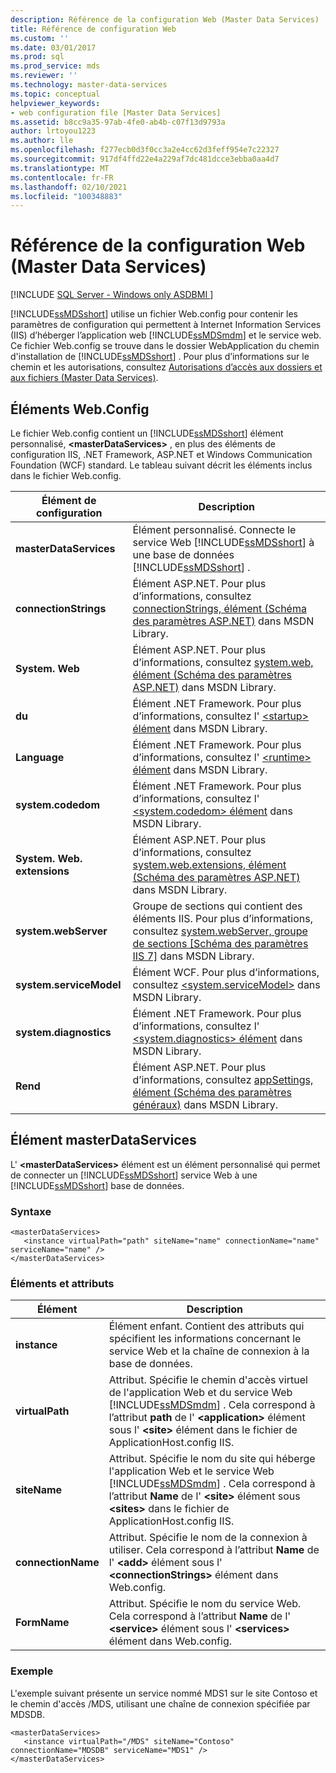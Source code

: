 ```yaml
---
description: Référence de la configuration Web (Master Data Services)
title: Référence de configuration Web
ms.custom: ''
ms.date: 03/01/2017
ms.prod: sql
ms.prod_service: mds
ms.reviewer: ''
ms.technology: master-data-services
ms.topic: conceptual
helpviewer_keywords:
- web configuration file [Master Data Services]
ms.assetid: b8cc9a35-97ab-4fe0-ab4b-c07f13d9793a
author: lrtoyou1223
ms.author: lle
ms.openlocfilehash: f277ecb0d3f0cc3a2e4cc62d3feff954e7c22327
ms.sourcegitcommit: 917df4ffd22e4a229af7dc481dcce3ebba0aa4d7
ms.translationtype: MT
ms.contentlocale: fr-FR
ms.lasthandoff: 02/10/2021
ms.locfileid: "100348883"
---
```

# <a name="web-configuration-reference-master-data-services"></a>Référence de la configuration Web (Master Data Services)

[!INCLUDE [SQL Server - Windows only ASDBMI  ](../includes/applies-to-version/sql-windows-only-asdbmi.md)]

  [!INCLUDE[ssMDSshort](../includes/ssmdsshort-md.md)] utilise un fichier Web.config pour contenir les paramètres de configuration qui permettent à Internet Information Services (IIS) d’héberger l’application web [!INCLUDE[ssMDSmdm](../includes/ssmdsmdm-md.md)] et le service web. Ce fichier Web.config se trouve dans le dossier WebApplication du chemin d'installation de [!INCLUDE[ssMDSshort](../includes/ssmdsshort-md.md)] . Pour plus d’informations sur le chemin et les autorisations, consultez [Autorisations d’accès aux dossiers et aux fichiers &#40;Master Data Services&#41;](../master-data-services/folder-and-file-permissions-master-data-services.md).  
  
## <a name="webconfig-elements"></a>Éléments Web.Config  
 Le fichier Web.config contient un [!INCLUDE[ssMDSshort](../includes/ssmdsshort-md.md)] élément personnalisé, **\<masterDataServices>** , en plus des éléments de configuration IIS, .NET Framework, ASP.NET et Windows Communication Foundation (WCF) standard. Le tableau suivant décrit les éléments inclus dans le fichier Web.config.  
  
|Élément de configuration|Description|  
|---------------------------|-----------------|  
|**masterDataServices**|Élément personnalisé. Connecte le service Web [!INCLUDE[ssMDSshort](../includes/ssmdsshort-md.md)] à une base de données [!INCLUDE[ssMDSshort](../includes/ssmdsshort-md.md)] .|  
|**connectionStrings**|Élément ASP.NET. Pour plus d’informations, consultez [connectionStrings, élément (Schéma des paramètres ASP.NET)](/previous-versions/dotnet/netframework-4.0/bf7sd233(v=vs.100)) dans MSDN Library.|  
|**System. Web**|Élément ASP.NET. Pour plus d’informations, consultez [system.web, élément (Schéma des paramètres ASP.NET)](/previous-versions/dotnet/netframework-4.0/dayb112d(v=vs.100)) dans MSDN Library.|  
|**du**|Élément .NET Framework. Pour plus d’informations, consultez l' [ \<startup> élément](/dotnet/framework/configure-apps/file-schema/startup/startup-element) dans MSDN Library.|  
|**Language**|Élément .NET Framework. Pour plus d’informations, consultez l' [ \<runtime> élément](/dotnet/framework/configure-apps/file-schema/runtime/runtime-element) dans MSDN Library.|  
|**system.codedom**|Élément .NET Framework. Pour plus d’informations, consultez l' [ \<system.codedom> élément](/dotnet/framework/configure-apps/file-schema/compiler/system-codedom-element) dans MSDN Library.|  
|**System. Web. extensions**|Élément ASP.NET. Pour plus d’informations, consultez [system.web.extensions, élément (Schéma des paramètres ASP.NET)](/previous-versions/dotnet/netframework-4.0/bb546044(v=vs.100)) dans MSDN Library.|  
|**system.webServer**|Groupe de sections qui contient des éléments IIS. Pour plus d’informations, consultez [system.webServer, groupe de sections \[Schéma des paramètres IIS 7\]](/previous-versions/iis/settings-schema/ms689429(v=vs.90)) dans MSDN Library.|  
|**system.serviceModel**|Élément WCF. Pour plus d’informations, consultez [\<system.serviceModel>](/dotnet/framework/configure-apps/file-schema/wcf/system-servicemodel) dans MSDN Library.|  
|**system.diagnostics**|Élément .NET Framework. Pour plus d’informations, consultez l' [ \<system.diagnostics> élément](/dotnet/framework/configure-apps/file-schema/trace-debug/system-diagnostics-element) dans MSDN Library.|  
|**Rend**|Élément ASP.NET. Pour plus d’informations, consultez [appSettings, élément (Schéma des paramètres généraux)](/previous-versions/dotnet/netframework-4.0/ms228154(v=vs.100)) dans MSDN Library.|  
  
## <a name="masterdataservices-element"></a>Élément masterDataServices  
 L' **\<masterDataServices>** élément est un élément personnalisé qui permet de connecter un [!INCLUDE[ssMDSshort](../includes/ssmdsshort-md.md)] service Web à une [!INCLUDE[ssMDSshort](../includes/ssmdsshort-md.md)] base de données.  
  
### <a name="syntax"></a>Syntaxe  
  
```  
<masterDataServices>  
   <instance virtualPath="path" siteName="name" connectionName="name" serviceName="name" />  
</masterDataServices>  
```  
  
### <a name="elements-and-attributes"></a>Éléments et attributs  
  
|Élément|Description|  
|----------|-----------------|  
|**instance**|Élément enfant. Contient des attributs qui spécifient les informations concernant le service Web et la chaîne de connexion à la base de données.|  
|**virtualPath**|Attribut. Spécifie le chemin d'accès virtuel de l'application Web et du service Web [!INCLUDE[ssMDSmdm](../includes/ssmdsmdm-md.md)] . Cela correspond à l’attribut **path** de l' **\<application>** élément sous l' **\<site>** élément dans le fichier de ApplicationHost.config IIS.|  
|**siteName**|Attribut. Spécifie le nom du site qui héberge l'application Web et le service Web [!INCLUDE[ssMDSmdm](../includes/ssmdsmdm-md.md)] . Cela correspond à l’attribut **Name** de l' **\<site>** élément sous **\<sites>** dans le fichier de ApplicationHost.config IIS.|  
|**connectionName**|Attribut. Spécifie le nom de la connexion à utiliser. Cela correspond à l’attribut **Name** de l' **\<add>** élément sous l' **\<connectionStrings>** élément dans Web.config.|  
|**FormName**|Attribut. Spécifie le nom du service Web. Cela correspond à l’attribut **Name** de l' **\<service>** élément sous l' **\<services>** élément dans Web.config.|  
  
### <a name="example"></a>Exemple  
 L'exemple suivant présente un service nommé MDS1 sur le site Contoso et le chemin d'accès /MDS, utilisant une chaîne de connexion spécifiée par MDSDB.  
  
```  
<masterDataServices>  
   <instance virtualPath="/MDS" siteName="Contoso" connectionName="MDSDB" serviceName="MDS1" />  
</masterDataServices>  
```  
  
